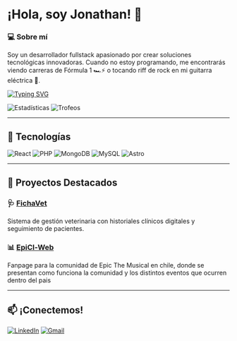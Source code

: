 # ¡Hola, soy Jonathan! 👋  

### 💻 Sobre mí  
Soy un desarrollador fullstack apasionado por crear soluciones tecnológicas innovadoras. Cuando no estoy programando, me encontrarás viendo carreras de Fórmula 1 🏎️⚡ o tocando riff de rock en mi guitarra eléctrica 🎸.  

[![Typing SVG](https://readme-typing-svg.demolab.com?font=Fira+Code&duration=2000&pause=1000&color=30F700&multiline=true&width=435&lines=Si+la+vida+fuese+a+base+de+c%C3%B3digos;nuestras+manos+ser%C3%ADan+el+compilador)](https://git.io/typing-svg)

![Estadísticas](https://github-readme-stats.vercel.app/api?username=waflexE&show_icons=true&theme=dark&hide_border=true)
![Trofeos](https://github-profile-trophy.vercel.app/?username=waflex&theme=onedark&margin-w=15&no-frame=true)

---

## 🚀 Tecnologías  
![React](https://img.shields.io/badge/React-61DAFB?style=for-the-badge&logo=react&logoColor=black)
![PHP](https://img.shields.io/badge/PHP-777BB4?style=for-the-badge&logo=php&logoColor=white)
![MongoDB](https://img.shields.io/badge/MongoDB-47A248?style=for-the-badge&logo=mongodb&logoColor=white)
![MySQL](https://img.shields.io/badge/MySQL-4479A1?style=for-the-badge&logo=mysql&logoColor=white)
![Astro](https://img.shields.io/badge/Astro-FF5D01?style=for-the-badge&logo=astro&logoColor=white)

---

## 🌟 Proyectos Destacados  
### 🩺 [FichaVet](https://github.com/waflex/Ficha-Vet)  
Sistema de gestión veterinaria con historiales clínicos digitales y seguimiento de pacientes.  

### 📊 [EpiCl-Web](https://github.com/waflex/EpiCL-web)  
Fanpage para la comunidad de Epic The Musical en chile, donde se presentan como funciona la comunidad y los distintos eventos que ocurren dentro del pais

---

## 📫 ¡Conectemos!  
[![LinkedIn](https://img.shields.io/badge/LinkedIn-0A66C2?style=for-the-badge&logo=linkedin&logoColor=white)]([https://www.linkedin.com/in/jonathan-rojas-532b9a146])
[![Gmail](https://img.shields.io/badge/Gmail-EA4335?style=for-the-badge&logo=gmail&logoColor=white)](mailto:jonathan.rojas.asc@gmail.com)

